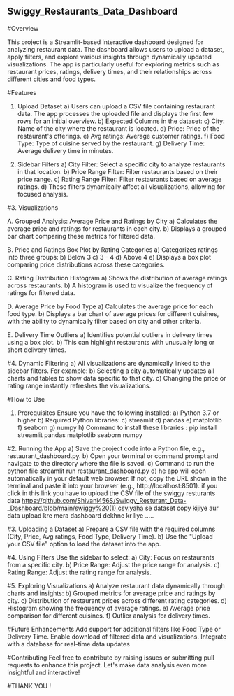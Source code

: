 ## Swiggy_Restaurants_Data_Dashboard

#Overview

This project is a Streamlit-based interactive dashboard designed for analyzing restaurant data. The dashboard allows users to upload a dataset, apply filters, and explore various insights through dynamically updated visualizations. The app is particularly useful for exploring metrics such as restaurant prices, ratings, delivery times, and their relationships across different cities and food types.

#Features

1. Upload Dataset
a) Users can upload a CSV file containing restaurant data. The app processes the uploaded file and displays the first few rows for an initial overview.
b) Expected Columns in the dataset:
c) City: Name of the city where the restaurant is located.
d) Price: Price of the restaurant's offerings.
e) Avg ratings: Average customer ratings.
f) Food Type: Type of cuisine served by the restaurant.
g) Delivery Time: Average delivery time in minutes.

2. Sidebar Filters
a) City Filter: Select a specific city to analyze restaurants in that location.
b) Price Range Filter: Filter restaurants based on their price range.
c) Rating Range Filter: Filter restaurants based on average ratings.
d) These filters dynamically affect all visualizations, allowing for focused analysis.

#3. Visualizations

A. Grouped Analysis: Average Price and Ratings by City
a) Calculates the average price and ratings for restaurants in each city.
b) Displays a grouped bar chart comparing these metrics for filtered data.

B. Price and Ratings Box Plot by Rating Categories
a) Categorizes ratings into three groups:
b) Below 3
c) 3 - 4
d) Above 4
e) Displays a box plot comparing price distributions across these categories.

C. Rating Distribution Histogram
a) Shows the distribution of average ratings across restaurants.
b) A histogram is used to visualize the frequency of ratings for filtered data.

D. Average Price by Food Type
a) Calculates the average price for each food type.
b) Displays a bar chart of average prices for different cuisines, with the ability to dynamically filter based on city and other criteria.

E. Delivery Time Outliers
a) Identifies potential outliers in delivery times using a box plot.
b) This can highlight restaurants with unusually long or short delivery times.

#4. Dynamic Filtering
a) All visualizations are dynamically linked to the sidebar filters. For example:
b) Selecting a city automatically updates all charts and tables to show data specific to that city.
c) Changing the price or rating range instantly refreshes the visualizations.

#How to Use
1. Prerequisites
Ensure you have the following installed:
a) Python 3.7 or higher
b) Required Python libraries:
c) streamlit
d) pandas
e) matplotlib
f) seaborn
g) numpy
h) Command to install these libraries : pip install streamlit pandas matplotlib seaborn numpy

#2. Running the App
a) Save the project code into a Python file, e.g., restaurant_dashboard.py.
b) Open your terminal or command prompt and navigate to the directory where the file is saved.
c) Command to run the python file streamlit run restaurant_dashboard.py
d) he app will open automatically in your default web browser. If not, copy the URL shown in the terminal and paste it into your browser (e.g., http://localhost:8501). if you click in this link you have to upload the CSV file of the swiggy resturants data https://github.com/Shivani456S/Swiggy_Resturant_Data-_Dashboard/blob/main/swiggy%20(1).csv.yaha se dataset copy kijiye aur data upload kre mera dashboard dekhne kr liye .....

#3. Uploading a Dataset
a) Prepare a CSV file with the required columns (City, Price, Avg ratings, Food Type, Delivery Time).
b) Use the "Upload your CSV file" option to load the dataset into the app.

#4. Using Filters
Use the sidebar to select:
a) City: Focus on restaurants from a specific city.
b) Price Range: Adjust the price range for analysis.
c) Rating Range: Adjust the rating range for analysis.

#5. Exploring Visualizations
a) Analyze restaurant data dynamically through charts and insights:
b) Grouped metrics for average price and ratings by city.
c) Distribution of restaurant prices across different rating categories.
d) Histogram showing the frequency of average ratings.
e) Average price comparison for different cuisines.
f) Outlier analysis for delivery times.

#Future Enhancements
Add support for additional filters like Food Type or Delivery Time.
Enable download of filtered data and visualizations.
Integrate with a database for real-time data updates

#Contributing
Feel free to contribute by raising issues or submitting pull requests to enhance this project. Let's make data analysis even more insightful and interactive!

#THANK YOU !
